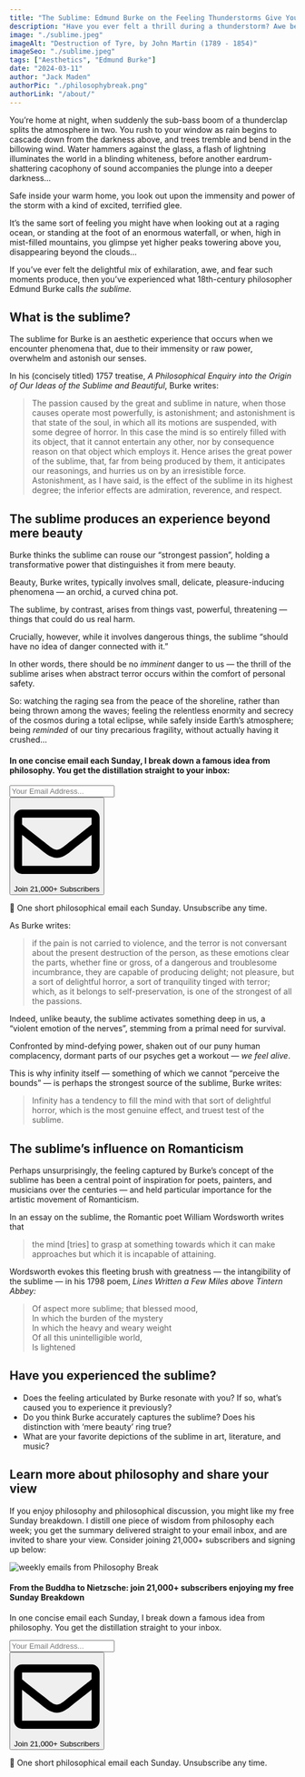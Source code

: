 ```yaml
---
title: "The Sublime: Edmund Burke on the Feeling Thunderstorms Give You"
description: "Have you ever felt a thrill during a thunderstorm? Awe before a dark, looming mountain range? Then you have experienced what philosopher Edmund Burke calls the sublime…"
image: "./sublime.jpeg"
imageAlt: "Destruction of Tyre, by John Martin (1789 - 1854)"
imageSeo: "./sublime.jpeg"
tags: ["Aesthetics", "Edmund Burke"]
date: "2024-03-11"
author: "Jack Maden"
authorPic: "./philosophybreak.png"
authorLink: "/about/"
---
```


<span class="big-letter">Y</span>ou’re home at night, when suddenly the sub-bass boom of a thunderclap splits the atmosphere in two. You rush to your window as rain begins to cascade down from the darkness above, and trees tremble and bend in the billowing wind. Water hammers against the glass, a flash of lightning illuminates the world in a blinding whiteness, before another eardrum-shattering cacophony of sound accompanies the plunge into a deeper darkness… 

Safe inside your warm home, you look out upon the immensity and power of the storm with a kind of excited, terrified glee. 

It’s the same sort of feeling you might have when looking out at a raging ocean, or standing at the foot of an enormous waterfall, or when, high in mist-filled mountains, you glimpse yet higher peaks towering above you, disappearing beyond the clouds… 

If you’ve ever felt the delightful mix of exhilaration, awe, and fear such moments produce, then you’ve experienced what 18th-century philosopher Edmund Burke calls _the sublime._

## What is the sublime?

<span class="big-letter">T</span>he sublime for Burke is an aesthetic experience that occurs when we encounter phenomena that, due to their immensity or raw power, overwhelm and astonish our senses. 

In his (concisely titled) 1757 treatise, _A Philosophical Enquiry into the Origin of Our Ideas of the Sublime and Beautiful_, Burke writes:

>The passion caused by the great and sublime in nature, when those causes operate most powerfully, is astonishment; and astonishment is that state of the soul, in which all its motions are suspended, with some degree of horror. In this case the mind is so entirely filled with its object, that it cannot entertain any other, nor by consequence reason on that object which employs it. Hence arises the great power of the sublime, that, far from being produced by them, it anticipates our reasonings, and hurries us on by an irresistible force. Astonishment, as I have said, is the effect of the sublime in its highest degree; the inferior effects are admiration, reverence, and respect.

## The sublime produces an experience beyond mere beauty

<span class="big-letter">B</span>urke thinks the sublime can rouse our “strongest passion”, holding a transformative power that distinguishes it from mere beauty.

Beauty, Burke writes, typically involves small, delicate, pleasure-inducing phenomena — an orchid, a curved china pot.

The sublime, by contrast, arises from things vast, powerful, threatening — things that could do us real harm.

Crucially, however, while it involves dangerous things, the sublime “should have no idea of danger connected with it.”

In other words, there should be no _imminent_ danger to us — the thrill of the sublime arises when abstract terror occurs within the comfort of personal safety. 

So: watching the raging sea from the peace of the shoreline, rather than being thrown among the waves; feeling the relentless enormity and secrecy of the cosmos during a total eclipse, while safely inside Earth’s atmosphere; being _reminded_ of our tiny precarious fragility, without actually having it crushed…

<!--small subscribe-->
<div class="course-promo darkradial-background subscribe text-center">
    <h4>In one concise email each Sunday, I break down a famous idea from philosophy. You get the distillation straight to your inbox:</h4>
    <div class="small-pad-top">
        <form action="https://app.convertkit.com/forms/5812400/subscriptions" method="post" data-sv-form="5812400" data-uid="be0e52d3c0" data-format="inline" data-version="6" data-options="{&quot;settings&quot;:{&quot;after_subscribe&quot;:{&quot;action&quot;:&quot;message&quot;,&quot;success_message&quot;:&quot;Thank you, philosopher! Your welcome email will land in your inbox shortly.&quot;,&quot;redirect_url&quot;:&quot;https://philosophybreak.com/thank-you/&quot;},&quot;analytics&quot;:{&quot;google&quot;:null,&quot;fathom&quot;:null,&quot;facebook&quot;:null,&quot;segment&quot;:null,&quot;pinterest&quot;:null,&quot;sparkloop&quot;:null,&quot;googletagmanager&quot;:null},&quot;modal&quot;:{&quot;trigger&quot;:&quot;timer&quot;,&quot;scroll_percentage&quot;:null,&quot;timer&quot;:5,&quot;devices&quot;:&quot;all&quot;,&quot;show_once_every&quot;:15},&quot;powered_by&quot;:{&quot;show&quot;:false,&quot;url&quot;:&quot;https://convertkit.com/features/forms?utm_campaign=poweredby&amp;utm_content=form&amp;utm_medium=referral&amp;utm_source=dynamic&quot;},&quot;recaptcha&quot;:{&quot;enabled&quot;:false},&quot;return_visitor&quot;:{&quot;action&quot;:&quot;show&quot;,&quot;custom_content&quot;:&quot;&quot;},&quot;slide_in&quot;:{&quot;display_in&quot;:&quot;bottom_right&quot;,&quot;trigger&quot;:&quot;timer&quot;,&quot;scroll_percentage&quot;:null,&quot;timer&quot;:5,&quot;devices&quot;:&quot;all&quot;,&quot;show_once_every&quot;:15},&quot;sticky_bar&quot;:{&quot;display_in&quot;:&quot;top&quot;,&quot;trigger&quot;:&quot;timer&quot;,&quot;scroll_percentage&quot;:null,&quot;timer&quot;:5,&quot;devices&quot;:&quot;all&quot;,&quot;show_once_every&quot;:15}},&quot;version&quot;:&quot;6&quot;}" min-width="400 500 600 700 800">
        <div data-style="clean"><ul data-element="errors" data-group="alert"></ul><div data-element="fields" data-stacked="false">
            <div>
                <input name="email_address" aria-label="Your Email Address..." placeholder="Your Email Address..." required type="email" />
            </div>
            <button class="button primary" type="submit" data-element="submit"><div><div></div><div></div><div></div></div><span><svg xmlns="http://www.w3.org/2000/svg" viewBox="0 0 512 512"><path d="M464 64H48C21.49 64 0 85.49 0 112v288c0 26.51 21.49 48 48 48h416c26.51 0 48-21.49 48-48V112c0-26.51-21.49-48-48-48zm0 48v40.805c-22.422 18.259-58.168 46.651-134.587 106.49-16.841 13.247-50.201 45.072-73.413 44.701-23.208.375-56.579-31.459-73.413-44.701C106.18 199.465 70.425 171.067 48 152.805V112h416zM48 400V214.398c22.914 18.251 55.409 43.862 104.938 82.646 21.857 17.205 60.134 55.186 103.062 54.955 42.717.231 80.509-37.199 103.053-54.947 49.528-38.783 82.032-64.401 104.947-82.653V400H48z"/></svg>Join 21,000+ Subscribers</span></button>
            </div>
            </div>
        </form>
        <p class="tiny-mar-top no-mar-bottom review-font">💭 One short philosophical email each Sunday. Unsubscribe any time.</p>
    </div>
</div>

As Burke writes: 

>if the pain is not carried to violence, and the terror is not conversant about the present destruction of the person, as these emotions clear the parts, whether fine or gross, of a dangerous and troublesome incumbrance, they are capable of producing delight; not pleasure, but a sort of delightful horror, a sort of tranquility tinged with terror; which, as it belongs to self-preservation, is one of the strongest of all the passions.

Indeed, unlike beauty, the sublime activates something deep in us, a “violent emotion of the nerves”, stemming from a primal need for survival.

Confronted by mind-defying power, shaken out of our puny human complacency, dormant parts of our psyches get a workout — _we feel alive_.

This is why infinity itself — something of which we cannot “perceive the bounds” — is perhaps the strongest source of the sublime, Burke writes:

>Infinity has a tendency to fill the mind with that sort of delightful horror, which is the most genuine effect, and truest test of the sublime.

## The sublime’s influence on Romanticism

<span class="big-letter">P</span>erhaps unsurprisingly, the feeling captured by Burke’s concept of the sublime has been a central point of inspiration for poets, painters, and musicians over the centuries — and held particular importance for the artistic movement of Romanticism. 

In an essay on the sublime, the Romantic poet William Wordsworth writes that 

>the mind \[tries] to grasp at something towards which it can make approaches but which it is incapable of attaining.

Wordsworth evokes this fleeting brush with greatness — the intangibility of the sublime — in his 1798 poem, _Lines Written a Few Miles above Tintern Abbey:_ 

>Of aspect more sublime; that blessed mood,<br>In which the burden of the mystery<br>In which the heavy and weary weight<br>Of all this unintelligible world,<br>Is lightened

## Have you experienced the sublime?

- Does the feeling articulated by Burke resonate with you? If so, what’s caused you to experience it previously?
- Do you think Burke accurately captures the sublime? Does his distinction with ‘mere beauty’ ring true?
- What are your favorite depictions of the sublime in art, literature, and music?

## Learn more about philosophy and share your view

<span class="big-letter">I</span>f you enjoy philosophy and philosophical discussion, you might like my free Sunday breakdown. I distill one piece of wisdom from philosophy each week; you get the summary delivered straight to your email inbox, and are invited to share your view. Consider joining 21,000+ subscribers and signing up below:

<!--big subscribe-->
<div class="course-promo darkradial-background subscribe text-center">
    <img src="/static/6313d50bc32799a6c869239128784c7b/e7f7a/weekly-break.webp" alt="weekly emails from Philosophy Break">
    <h4>From the Buddha to Nietzsche: join 21,000+ subscribers enjoying my free Sunday Breakdown</h4>
    <p class="small-grey-font no-mar-bottom">In one concise email each Sunday, I break down a famous idea from philosophy. You get the distillation straight to your inbox.</p>
    <div class="small-pad-top">
        <form action="https://app.convertkit.com/forms/5812400/subscriptions" method="post" data-sv-form="5812400" data-uid="be0e52d3c0" data-format="inline" data-version="6" data-options="{&quot;settings&quot;:{&quot;after_subscribe&quot;:{&quot;action&quot;:&quot;message&quot;,&quot;success_message&quot;:&quot;Thank you, philosopher! Your welcome email will land in your inbox shortly.&quot;,&quot;redirect_url&quot;:&quot;https://philosophybreak.com/thank-you/&quot;},&quot;analytics&quot;:{&quot;google&quot;:null,&quot;fathom&quot;:null,&quot;facebook&quot;:null,&quot;segment&quot;:null,&quot;pinterest&quot;:null,&quot;sparkloop&quot;:null,&quot;googletagmanager&quot;:null},&quot;modal&quot;:{&quot;trigger&quot;:&quot;timer&quot;,&quot;scroll_percentage&quot;:null,&quot;timer&quot;:5,&quot;devices&quot;:&quot;all&quot;,&quot;show_once_every&quot;:15},&quot;powered_by&quot;:{&quot;show&quot;:false,&quot;url&quot;:&quot;https://convertkit.com/features/forms?utm_campaign=poweredby&amp;utm_content=form&amp;utm_medium=referral&amp;utm_source=dynamic&quot;},&quot;recaptcha&quot;:{&quot;enabled&quot;:false},&quot;return_visitor&quot;:{&quot;action&quot;:&quot;show&quot;,&quot;custom_content&quot;:&quot;&quot;},&quot;slide_in&quot;:{&quot;display_in&quot;:&quot;bottom_right&quot;,&quot;trigger&quot;:&quot;timer&quot;,&quot;scroll_percentage&quot;:null,&quot;timer&quot;:5,&quot;devices&quot;:&quot;all&quot;,&quot;show_once_every&quot;:15},&quot;sticky_bar&quot;:{&quot;display_in&quot;:&quot;top&quot;,&quot;trigger&quot;:&quot;timer&quot;,&quot;scroll_percentage&quot;:null,&quot;timer&quot;:5,&quot;devices&quot;:&quot;all&quot;,&quot;show_once_every&quot;:15}},&quot;version&quot;:&quot;6&quot;}" min-width="400 500 600 700 800">
        <div data-style="clean"><ul data-element="errors" data-group="alert"></ul><div data-element="fields" data-stacked="false">
            <div>
                <input name="email_address" aria-label="Your Email Address..." placeholder="Your Email Address..." required type="email" />
            </div>
            <button class="button primary" type="submit" data-element="submit"><div><div></div><div></div><div></div></div><span><svg xmlns="http://www.w3.org/2000/svg" viewBox="0 0 512 512"><path d="M464 64H48C21.49 64 0 85.49 0 112v288c0 26.51 21.49 48 48 48h416c26.51 0 48-21.49 48-48V112c0-26.51-21.49-48-48-48zm0 48v40.805c-22.422 18.259-58.168 46.651-134.587 106.49-16.841 13.247-50.201 45.072-73.413 44.701-23.208.375-56.579-31.459-73.413-44.701C106.18 199.465 70.425 171.067 48 152.805V112h416zM48 400V214.398c22.914 18.251 55.409 43.862 104.938 82.646 21.857 17.205 60.134 55.186 103.062 54.955 42.717.231 80.509-37.199 103.053-54.947 49.528-38.783 82.032-64.401 104.947-82.653V400H48z"/></svg>Join 21,000+ Subscribers</span></button>
            </div>
            </div>
        </form>
        <p class="tiny-mar-top no-mar-bottom review-font">💭 One short philosophical email each Sunday. Unsubscribe any time.</p>
    </div>
</div>
